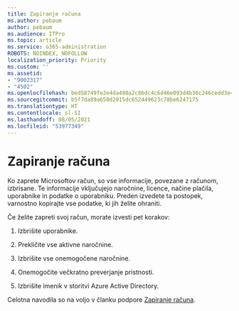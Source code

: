 ```yaml
---
title: Zapiranje računa
ms.author: pebaum
author: pebaum
ms.audience: ITPro
ms.topic: article
ms.service: o365-administration
ROBOTS: NOINDEX, NOFOLLOW
localization_priority: Priority
ms.custom: ''
ms.assetid:
- "9002317"
- "4502"
ms.openlocfilehash: bed58749fe2e4da490a2c86dc4c6d46e093d4b36c246cedd3e4f86e75c817c9a
ms.sourcegitcommit: b5f7da89a650d2915dc652449623c78be6247175
ms.translationtype: HT
ms.contentlocale: sl-SI
ms.lasthandoff: 08/05/2021
ms.locfileid: "53977349"
---
```

# <a name="how-to-close-your-account"></a>Zapiranje računa

Ko zaprete Microsoftov račun, so vse informacije, povezane z računom, izbrisane. Te informacije vključujejo naročnine, licence, načine plačila, uporabnike in podatke o uporabniku. Preden izvedete ta postopek, varnostno kopirajte vse podatke, ki jih želite ohraniti.

Če želite zapreti svoj račun, morate izvesti pet korakov:

1. Izbrišite uporabnike.

2. Prekličite vse aktivne naročnine.

3. Izbrišite vse onemogočene naročnine.

4. Onemogočite večkratno preverjanje pristnosti.

5. Izbrišite imenik v storitvi Azure Active Directory.

Celotna navodila so na voljo v članku podpore [Zapiranje računa](https://docs.microsoft.com/microsoft-365/commerce/close-your-account).
